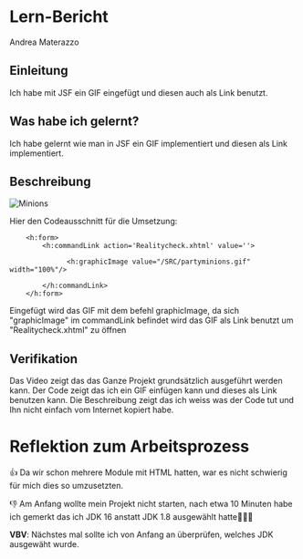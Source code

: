 # Lern-Bericht
Andrea Materazzo

## Einleitung

Ich habe mit JSF ein GIF eingefügt und diesen auch als Link benutzt.

## Was habe ich gelernt?

Ich habe gelernt wie man in JSF ein GIF implementiert und diesen als Link implementiert.

## Beschreibung


![Minions](giphy.gif)

Hier den Codeausschnitt für die Umsetzung:

```
    <h:form>
        <h:commandLink action='Realitycheck.xhtml' value=''>
                    
              <h:graphicImage value="/SRC/partyminions.gif" width="100%"/>
                    
        </h:commandLink>   
    </h:form>

```

Eingefügt wird das GIF mit dem befehl graphicImage, da sich "graphicImage" im commandLink befindet wird das GIF als Link benutzt um "Realitycheck.xhtml" zu öffnen
## Verifikation

Das Video zeigt das das Ganze Projekt grundsätzlich ausgeführt werden kann.
Der Code zeigt das ich ein GIF einfügen kann und dieses als Link benutzen kann.
Die Beschreibung zeigt das ich weiss was der Code tut und Ihn nicht einfach vom Internet kopiert habe.

# Reflektion zum Arbeitsprozess

👍 Da wir schon mehrere Module mit HTML hatten, war es nicht schwierig für mich dies so umzusetzten.

👎 Am Anfang wollte mein Projekt nicht starten, nach etwa 10 Minuten habe ich gemerkt das ich JDK 16 anstatt JDK 1.8 ausgewählt hatte🤦🏻‍♂️

**VBV**: Nächstes mal sollte ich von Anfang an überprüfen, welches JDK ausgewäht wurde.
